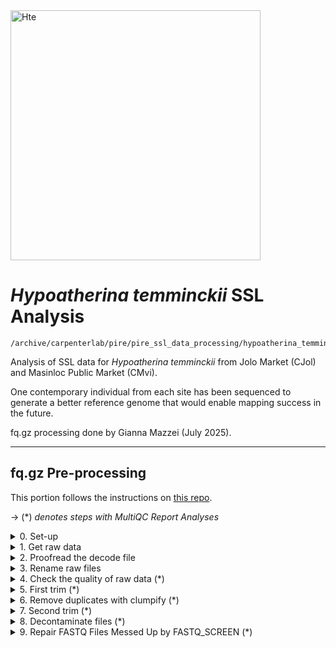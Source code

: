 <img src="https://fishbase.mnhn.fr/images/species/Hytem_u1.jpg" alt="Hte" width="400"/>

# *Hypoatherina temminckii* SSL Analysis 

```
/archive/carpenterlab/pire/pire_ssl_data_processing/hypoatherina_temminckii/3rd_sequencing_run/
```

Analysis of SSL data for *Hypoatherina temminckii* from Jolo Market (CJol) and Masinloc Public Market (CMvi). 

One contemporary individual from each site has been sequenced to generate a better reference genome that would enable mapping success in the future.

fq.gz processing done by Gianna Mazzei (July 2025).

---
	
## fq.gz Pre-processing

This portion follows the instructions on [this repo](https://github.com/philippinespire/pire_fq_gz_processing).

→ (*) _denotes steps with MultiQC Report Analyses_
<details><summary>0. Set-up</summary>

## 0. Set-up

Make a sequencing run directory to transfer the raw data to. The directory holding the data is called `3rd_sequencing_run`, so I'll maintain the same convention.
```
cd /archive/carpenterlab/pire/pire_ssl_data_processing/hypoatherina_temminckii

[hpc-0373@wahab-01 hypoatherina_temminckii]$ mkdir 3rd_sequencing_run
```
---
</details>

<details><summary>1. Get raw data</summary>

## 1. Get raw data

```
[hpc-0373@wahab-01 hypoatherina_temminckii]$ cp -r /archive/carpenterlab/pire/downloads/hypoatherina_temminckii/3rd_sequencing_run/* 3rd_sequencing_run/
```

---
</details>

<details><summary>2. Proofread the decode file</summary>

## 2. Proofread the decode file

```
cd 3rd_sequencing_run/fq_raw/

[hpc-0373@wahab-01 fq_raw]$ cat Hte_SSL_SequenceNameDecode.tsv 
```
Checked that I have sequencing data for all individuals in the decode file
```
[hpc-0373@wahab-01 fq_raw]$ ls *1.fq.gz | wc -l
4
[hpc-0373@wahab-01 fq_raw]$ ls *2.fq.gz | wc -l
4
```
Number of lines (there's a line for header):
```
[hpc-0373@wahab-01 fq_raw]$ wc -l Hte_SSL_SequenceNameDecode.tsv 
3 
```
There is an issue. Each individual was sequenced across two different lanes, and the decode file wants to rename both of these files with the same name, which would write over one of them. Typically, this is resolved with more complex methods, but since there are only a few files, I'll just manually alter the decode file.
```
[hpc-0373@wahab-01 fq_raw]$ ls -1
HtC0200803H_CKDL250011451-1A_22W2WGLT4_L4_1.fq.gz
HtC0200803H_CKDL250011451-1A_22W2WGLT4_L4_2.fq.gz
HtC0200803H_CKDL250011451-1A_22W2WGLT4_L5_1.fq.gz
HtC0200803H_CKDL250011451-1A_22W2WGLT4_L5_2.fq.gz
HtC0608702H_CKDL250011451-1A_22W2WGLT4_L4_1.fq.gz
HtC0608702H_CKDL250011451-1A_22W2WGLT4_L4_2.fq.gz
HtC0608702H_CKDL250011451-1A_22W2WGLT4_L5_1.fq.gz
HtC0608702H_CKDL250011451-1A_22W2WGLT4_L5_2.fq.gz

[hpc-0373@wahab-01 fq_raw]$ cat Hte_SSL_SequenceNameDecode.tsv 
Sequence_Name	Extraction_ID
HtC0608702H	Hte-CJol_087-Ex1-2H-SSL-1-1
HtC0200803H	Hte-CMvi_008-Ex1-3H-SSL-1-1

[hpc-0373@wahab-01 fq_raw]$ nano Hte_SSL_SequenceNameDecode.tsv
Sequence_Name	Extraction_ID
HtC0200803H_CKDL250011451-1A_22W2WGLT4_L4	Hte-CMvi_008-Ex1-3H-SSL-1-1
HtC0200803H_CKDL250011451-1A_22W2WGLT4_L5	Hte-CMvi_008-Ex1-3H-SSL-1-1
HtC0608702H_CKDL250011451-1A_22W2WGLT4_L4	Hte-CJol_087-Ex1-2H-SSL-1-1
HtC0608702H_CKDL250011451-1A_22W2WGLT4_L5	Hte-CJol_087-Ex1-2H-SSL-1-1
```

Now, I can move forward.

---
</details>

<details><summary>3. Rename raw files</summary>

## 3. Rename raw files

First, perform a renaming dry run with the new decode file.

Instead of `renameFQGZ.bash`, I will use the script `renameFQGZ_keeplane2.bash` to rename the files because the lane ID needs to be maintained between the original file name and the new file name. 
```
[hpc-0373@wahab-01 fq_raw]$ salloc
[hpc-0373@d1-w6420a-03 fq_raw]$ bash /home/e1garcia/shotgun_PIRE/pire_fq_gz_processing/renameFQGZ_keeplane2.bash Hte_SSL_SequenceNameDecode.tsv
preview of orig and new R1 file names...
HtC0200803H_CKDL250011451-1A_22W2WGLT4_L4_1.fq.gz Hte-CMvi_008-Ex1-3H-SSL-1-1-L4-1.fq.gz
HtC0200803H_CKDL250011451-1A_22W2WGLT4_L5_1.fq.gz Hte-CMvi_008-Ex1-3H-SSL-1-1-L5-1.fq.gz
HtC0608702H_CKDL250011451-1A_22W2WGLT4_L4_1.fq.gz Hte-CJol_087-Ex1-2H-SSL-1-1-L4-1.fq.gz
HtC0608702H_CKDL250011451-1A_22W2WGLT4_L5_1.fq.gz Hte-CJol_087-Ex1-2H-SSL-1-1-L5-1.fq.gz
preview of orig and new R2 file names...
HtC0200803H_CKDL250011451-1A_22W2WGLT4_L4_2.fq.gz Hte-CMvi_008-Ex1-3H-SSL-1-1-L4-2.fq.gz
HtC0200803H_CKDL250011451-1A_22W2WGLT4_L5_2.fq.gz Hte-CMvi_008-Ex1-3H-SSL-1-1-L5-2.fq.gz
HtC0608702H_CKDL250011451-1A_22W2WGLT4_L4_2.fq.gz Hte-CJol_087-Ex1-2H-SSL-1-1-L4-2.fq.gz
HtC0608702H_CKDL250011451-1A_22W2WGLT4_L5_2.fq.gz Hte-CJol_087-Ex1-2H-SSL-1-1-L5-2.fq.gz
```
Looks good!

Now, rename for real.
```
[hpc-0373@e3-w6420b-01 fq_raw]$ bash /home/e1garcia/shotgun_PIRE/pire_fq_gz_processing/renameFQGZ_keeplane2.bash Hte_SSL_SequenceNameDecode.tsv rename
```

---
</details>

<details><summary>4. Check the quality of raw data (*)</summary>

## 4. Check the quality of raw data (*)

Execute `Multi_FASTQC.sh`:
```
[hpc-0373@wahab-01 3rd_sequencing_run]$ sbatch /home/e1garcia/shotgun_PIRE/pire_fq_gz_processing/Multi_FASTQC.sh "fq_raw" "fqc_raw_report"  "fq.gz"
Submitted batch job 4627394
```

### MultiQC output (fq_raw/fqc_raw_report.html):
* About half of reads for CJol were duplicates
* Reverse reads (r2) failing GC Content
* Overrepresented sequences in forward reads (r1)

```
‣ % duplication - 
    • CMvi: 18.0 - 18.8%
    • CJol: 45.2 - 47.0%
‣ GC content - 
    • CMvi: 44 - 45%
    • CJol: 50 - 53%
‣ number of reads - 
    • CMvi: 3.5 mil
    • CJol: 34.7 - 34.8 mil
```
---
</details>

<details><summary>5. First trim (*)</summary>

## 5. First trim (*)

Run `runFASTP_1st_trim.sbatch`:
```
[hpc-0373@wahab-01 3rd_sequencing_run]$ sbatch /home/e1garcia/shotgun_PIRE/pire_fq_gz_processing/runFASTP_1st_trim.sbatch fq_raw fq_fp1
Submitted batch job 4627397
```
### Review the FastQC output (fq_fp1/1st_fastp_report.html):
* Sequence Quality improves after filtering
* GC Content improves after filtering, but unstable before read 10

```
‣ % duplication - 
    • CMvi: 14.9 - 15.1%
    • CJol: 36.1 - 36.2%
‣ GC content -
    • CMvi: 41.9%
    • CJol: 47.1 - 47.2%
‣ passing filter - 
    • CMvi: 94.1%
    • CJol: 88.7 - 88.8%
‣ % adapter - 
    • CMvi: 12.9%
    • CJol: 27.2 - 27.3%
‣ number of reads - 
    • CMvi: 6.7 mil
    • CJol: 61.7 - 61.8 mil
```
---
</details>

<details><summary>6. Remove duplicates with clumpify (*)</summary>

## 6. Remove duplicates with clumpify (*)

<details><summary>6a. Remove duplicates</summary>
	
### 6a. Remove duplicates

```
[hpc-0373@wahab-01 3rd_sequencing_run]$ bash /home/e1garcia/shotgun_PIRE/pire_fq_gz_processing/runCLUMPIFY_r1r2_array.bash fq_fp1 fq_fp1_clmp /scratch/hpc-0373 20
Submitted batch job 4627402
```
</details>

<details><summary>6b. Check duplicate removal success</summary>
	
### 6b. Check duplicate removal success

Check if clumpify worked:
```
[hpc-0373@wahab-01 3rd_sequencing_run]$ salloc
[hpc-0373@d1-w6420a-16 3rd_sequencing_run]$ enable_lmod
[hpc-0373@d1-w6420a-16 3rd_sequencing_run]$ module load container_env R/4.3 
[hpc-0373@d1-w6420a-16 3rd_sequencing_run]$ crun R < /home/e1garcia/shotgun_PIRE/pire_fq_gz_processing/checkClumpify_EG.R --no-save

Clumpify Successfully worked on all samples

[hpc-0373@d1-w6420a-16 3rd_sequencing_run]$ exit
```
</details> 

<details><summary>6c. Clean the scratch drive</summary>
	
### 6c. Clean the scratch drive
```
[hpc-0373@wahab-01 3rd_sequencing_run]$ sbatch /home/e1garcia/shotgun_PIRE/pire_fq_gz_processing/cleanSCRATCH.sbatch /scratch/hpc-0373 "*clumpify*temp*"
Submitted batch job 4627407
```

Check:
```
ls /scratch/hpc-0373/fq_fp1_clmp_fp2_fqscrn/
```
Nothing printed, so its cleared.

</details>

<details><summary>6d. Generate metadata on deduplicated FASTQ files (*)</summary>

### 6d. Generate metadata on deduplicated FASTQ files (*)
```
[hpc-0373@wahab-01 3rd_sequencing_run]$ sbatch /home/e1garcia/shotgun_PIRE/pire_fq_gz_processing/Multi_FASTQC.sh "fq_fp1_clmp" "fqc_clmp_report"  "fq.gz"
Submitted batch job 4627408
```

**Results** (fq_fp1_clmp/fqc_clmp_report.html): 
* All passing Per Sequence GC Content
* CJol.r2 warnings for overrepresented sequences
* No samples found with any adapter contamination > 0.1%

```
‣ % duplication - 
    • CMvi: 4.9 - 5.5%
    • CJol: 10.5 - 12.3%
‣ GC content - 
    • CMvi: 41 - 42%
    • CJol: 47%
‣ length - 
    • CMvi: 144 bp
    • CJol: 133 bp
‣ number of reads -
    • CMvi: 2.9 mil
    • CJol: 19.9 mil
```
</details>

---
</details>

<details><summary>7. Second trim (*)</summary>

## 7. Second trim (*)

For SSL, set the Minimum Sequence Length to 140 bp. 
```
[hpc-0373@wahab-01 3rd_sequencing_run]$ sbatch /home/e1garcia/shotgun_PIRE/pire_fq_gz_processing/runFASTP_2.sbatch fq_fp1_clmp fq_fp1_clmp_fp2 140
Submitted batch job 4627411
```
Lets see how many reads are lost at this cutoff. 
```
[hpc-0373@wahab-01 3rd_sequencing_run]$ cp ../../../pire_fq_gz_processing/read_length_counter.bash .
[hpc-0373@wahab-01 3rd_sequencing_run]$ bash read_length_counter.bash -n 1000 fq_fp1 > fq_fp1/read_length_counts.tsv
[hpc-0373@wahab-01 3rd_sequencing_run]$ awk '$2 >= 140 {sum += $3} END {print "Reads >=140bp:", sum}' fq_fp1/read_length_counts.tsv
Reads >=140bp: 6430
[hpc-0373@wahab-01 3rd_sequencing_run]$ awk '{sum += $3} END {print "Total reads:", sum}' fq_fp1/read_length_counts.tsv
Total reads: 8000
```
About 80% of reads are retained.

### Review the FastQC output (fq_fp1_clmp_fp2/2nd_fastp_report.html):
* Duplication went down
* Many short reads were filtered out
 	* 16% (1 mil reads) from CMvi	
	* 33% (13 mil reads) from CJol

```
‣ % duplication -
    • CMvi: 2.6%
    • CJol: 7.0%
‣ GC content -
    • CMvi: 41.4%
    • CJol: 46.4%
‣ passing filter -
    • CMvi: 84%
    • CJol: 67%
‣ % adapter -
    • CMvi: 0.3%
    • CJol: 0.4%
‣ number of reads -
    • CMvi: 4.9 mil
    • CJol: 26.7 mil
```

---
</details>

<details><summary>8. Decontaminate files (*)</summary>

## 8. Decontaminate files (*)

<details><summary>8a. Run fastq_screen</summary>
	
### 8a. Run fastq_screen

```
[hpc-0373@wahab-01 3rd_sequencing_run]$ bash
[hpc-0373@wahab-01 3rd_sequencing_run]$ fqScrnPATH=/home/e1garcia/shotgun_PIRE/pire_fq_gz_processing/runFQSCRN_6.bash
[hpc-0373@wahab-01 3rd_sequencing_run]$ indir=fq_fp1_clmp_fp2
[hpc-0373@wahab-01 3rd_sequencing_run]$ outdir=/scratch/hpc-0373/fq_fp1_clmp_fp2_fqscrn
[hpc-0373@wahab-01 3rd_sequencing_run]$ nodes=20
[hpc-0373@wahab-01 3rd_sequencing_run]$ bash $fqScrnPATH $indir $outdir $nodes
```
JobID: 4627446

</details>

<details><summary>8b. Check for Errors</summary>
	
### 8b. Check for Errors

```
[hpc-0373@wahab-01 3rd_sequencing_run]$ bash
[hpc-0373@wahab-01 3rd_sequencing_run]$ outdir=/scratch/hpc-0373/fq_fp1_clmp_fp2_fqscrn
[hpc-0373@wahab-01 3rd_sequencing_run]$ sbatch /home/e1garcia/shotgun_PIRE/pire_fq_gz_processing/validateFQ.sbatch $outdir "*filter.fastq.gz"
Submitted batch job 4632231
```

When complete check the $outdir/fqValidateReport.txt file
```
less -S $outdir/fqValidationReport.txt file
```
**Confirm files were succesfully completed:**

Check that all 5 files were created for each fqgz file:
```
[hpc-0373@wahab-01 3rd_sequencing_run]$ outdir=/scratch/hpc-0373/fq_fp1_clmp_fp2_fqscrn
[hpc-0373@wahab-01 3rd_sequencing_run]$ ls $outdir/*r1.tagged.fastq.gz | wc -l
					ls $outdir/*r2.tagged.fastq.gz | wc -l
					ls $outdir/*r1.tagged_filter.fastq.gz | wc -l
					ls $outdir/*r2.tagged_filter.fastq.gz | wc -l 
					ls $outdir/*r1_screen.txt | wc -l
					ls $outdir/*r2_screen.txt | wc -l
					ls $outdir/*r1_screen.png | wc -l
					ls $outdir/*r2_screen.png | wc -l
					ls $outdir/*r1_screen.html | wc -l
					ls $outdir/*r2_screen.html | wc -l
4
4
4
4
4
4
4
4
4
4
```
For each, you should have the same number as the number of input files (number of fq.gz files):
```
[hpc-0373@wahab-01 3rd_sequencing_run]$ indir=fq_fp1_clmp_fp2
[hpc-0373@wahab-01 3rd_sequencing_run]$ ls $indir/*r1.fq.gz | wc -l
                                        ls $indir/*r2.fq.gz | wc -l
4
4
```
Check the `*out` files: (no results)
```
[hpc-0373@wahab-01 3rd_sequencing_run]$ grep 'error' slurm-fqscrn.*out
                                        grep 'No reads in' slurm-fqscrn.*out
                                        grep 'FATAL' slurm-fqscrn.*out
```
Check for any unzipped files with the word temp, which means that the job didn't finish and needs to be rerun: 
```
[hpc-0373@wahab-01 3rd_sequencing_run]$ ls $outdir/*temp*
ls: cannot access '/scratch/hpc-0373/fq_fp1_clmp_fp2_fqscrn/*temp*': No such file or directory
```

No errors!

---
</details>

<details><summary>8c. Move output files</summary>

### 8c. Move output files

```
[hpc-0373@wahab-01 3rd_sequencing_run]$ mkdir fq_fp1_clmp_fp2_fqscrn
[hpc-0373@wahab-01 3rd_sequencing_run]$ mv /scratch/hpc-0373/fq_fp1_clmp_fp2_fqscrn/* /archive/carpenterlab/pire/pire_ssl_data_processing/hypoatherina_temminckii/3rd_sequencing_run/fq_fp1_clmp_fp2_fqscrn
```
Check to see if `/scratch/hpc-0373/fq_fp1_clmp_fp2_fqscrn/` was cleared:
```
[hpc-0373@wahab-01 3rd_sequencing_run]$ ls /scratch/hpc-0373/fq_fp1_clmp_fp2_fqscrn
#nothing printed
```
---
</details>

<details><summary>8d. Run MultiQC (*)</summary>

### 8d. Run MultiQC (*)

```
[hpc-0373@wahab-01 3rd_sequencing_run]$ sbatch /home/e1garcia/shotgun_PIRE/pire_fq_gz_processing/runMULTIQC.sbatch fq_fp1_clmp_fp2_fqscrn fastq_screen_report
Submitted batch job 4632234
```
#### Review the MultiQC output (fq_fp1_clmp_fp2_fqscrn/fastq_screen_report.html): 
* No apparent sources of contamination

```
‣ no hits -
    • CMvi: 97%
    • CJol: 94%
```
</details>

---

</details>

<details><summary>9. Repair FASTQ Files Messed Up by FASTQ_SCREEN (*)</summary>

## 9. Repair FASTQ Files Messed Up by FASTQ_SCREEN (*)

#### Execute `runREPAIR.sbatch`

Next we need to re-pair our reads. `runREPAIR.sbatch` matches up forward (r1) and reverse (r2) reads so that the `*1.fq.gz` and `*2.fq.gz` files have reads in the same order
```
[hpc-0373@wahab-01 3rd_sequencing_run]$ sbatch /home/e1garcia/shotgun_PIRE/pire_fq_gz_processing/runREPAIR.sbatch fq_fp1_clmp_fp2_fqscrn fq_fp1_clmp_fp2_fqscrn_rprd 5
Submitted batch job 4633991
```
#### Confirm that the paired end fq.gz files are complete and formatted correctly:

Start by running the script:
```
[hpc-0373@wahab-01 3rd_sequencing_run]$ bash
[hpc-0373@wahab-01 3rd_sequencing_run]$ SCRIPT=/home/e1garcia/shotgun_PIRE/pire_fq_gz_processing/validateFQPE.sbatch 
                                        DIR=fq_fp1_clmp_fp2_fqscrn_rprd
                                        fqPATTERN="*fq.gz"
[hpc-0373@wahab-01 3rd_sequencing_run]$ sbatch $SCRIPT $DIR $fqPATTERN
Submitted batch job 4633992
```

Check the SLURM `.out` file and `fqValidationReport.txt` to determine if all of the fqgz files are valid:
```
[hpc-0373@wahab-01 3rd_sequencing_run]$ cat valiate_FQ_-4633992.out
PAIRED END FASTQ VALIDATION REPORT

Directory: fq_fp1_clmp_fp2_fqscrn_rprd
File Pattern: *fq.gz
File extensions found: .R1.fq.gz .R2.fq.gz

Number of paired end fq files evaluated: 4
Number of paired end fq files validated: 4

Errors Reported:
```

#### Run `Multi_FASTQC`
```
[hpc-0373@wahab-01 3rd_sequencing_run]$ sbatch /home/e1garcia/shotgun_PIRE/pire_fq_gz_processing/Multi_FASTQC.sh "./fq_fp1_clmp_fp2_fqscrn_rprd" "fqc_rprd_report" "fq.gz"
Submitted batch job 4634304
```

#### Review MultiQC output (fq_fp1_clmp_fp2_fqscrn_rprd/fqc_rprd_report.html):
* 

```
‣ % duplication - 
    • CMvi: 
    • CJol: 
‣ GC content -
    • CMvi: 
    • CJol: 
‣ length -
    • CMvi: 
    • CJol: 
‣ number of reads -
    • CMvi: 
    • CJol: 
```

---
</details>

